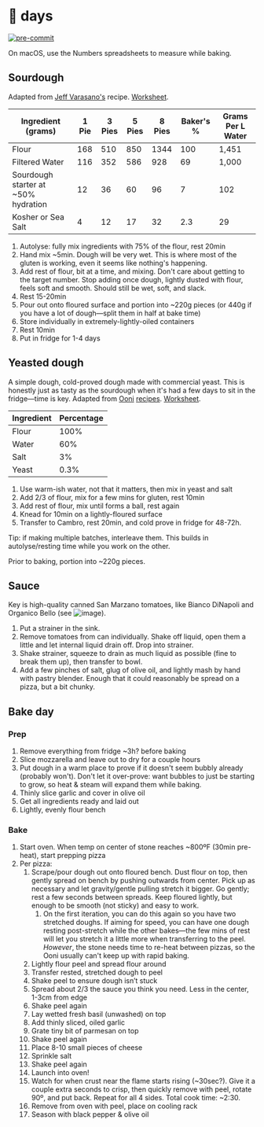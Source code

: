 # 🍕 days

[![pre-commit](https://img.shields.io/badge/pre--commit-enabled-brightgreen?logo=pre-commit&logoColor=white)](https://github.com/pre-commit/pre-commit)

On macOS, use the Numbers spreadsheets to measure while baking.

## Sourdough

Adapted from [Jeff Varasano's](http://www.varasanos.com/PizzaRecipe.htm) recipe. [Worksheet](/dough-worksheet.numbers).

| Ingredient (grams)                  | 1 Pie | 3 Pies | 5 Pies | 8 Pies | Baker's % | Grams Per L Water |
|-------------------------------------|-------|--------|--------|--------|-----------|-------------------|
| Flour                               | 168   | 510    | 850    | 1344   | 100       | 1,451             |
| Filtered Water                      | 116   | 352    | 586    | 928    | 69        | 1,000             |
| Sourdough starter at ~50% hydration | 12    | 36     | 60     | 96     | 7         | 102               |
| Kosher or Sea Salt                  | 4     | 12     | 17     | 32     | 2.3       | 29                |

1. Autolyse: fully mix ingredients with 75% of the flour, rest 20min
1. Hand mix ~5min. Dough will be very wet. This is where most of the gluten is working, even it seems like nothing's happening.
1. Add rest of flour, bit at a time, and mixing. Don't care about getting to the target number. Stop adding once dough, lightly dusted with flour, feels soft and smooth. Should still be wet, soft, and slack.
1. Rest 15-20min
1. Pour out onto floured surface and portion into ~220g pieces (or 440g if you have a lot of dough—split them in half at bake time)
1. Store individually in extremely-lightly-oiled containers
1. Rest 10min
1. Put in fridge for 1-4 days

## Yeasted dough

A simple dough, cold-proved dough made with commercial yeast. This is honestly just as tasty as the sourdough when it's had a few days to sit in the fridge—time is key. Adapted from [Ooni](https://ooni.com/blogs/recipes/cold-prove-pizza-dough) [recipes](https://ooni.com/blogs/recipes/avpn-standard-pizza-marinara). [Worksheet](/dough-worksheet-yeasted.numbers).

| Ingredient | Percentage |
|------------|------------|
| Flour      | 100%       |
| Water      | 60%        |
| Salt       | 3%         |
| Yeast      | 0.3%       |

1. Use warm-ish water, not that it matters, then mix in yeast and salt
1. Add 2/3 of flour, mix for a few mins for gluten, rest 10min
1. Add rest of flour, mix until forms a ball, rest again
1. Knead for 10min on a lightly-floured surface
1. Transfer to Cambro, rest 20min, and cold prove in fridge for 48-72h.

Tip: if making multiple batches, interleave them. This builds in autolyse/resting time while you work on the other.

Prior to baking, portion into ~220g pieces.

## Sauce

Key is high-quality canned San Marzano tomatoes, like Bianco DiNapoli and Organico Bello (see ![image](/images/2022-09-01/tomato-kom.jpeg)).

1. Put a strainer in the sink.
1. Remove tomatoes from can individually. Shake off liquid, open them a little and let internal liquid drain off. Drop into strainer.
1. Shake strainer, squeeze to drain as much liquid as possible (fine to break them up), then transfer to bowl.
1. Add a few pinches of salt, glug of olive oil, and lightly mash by hand with pastry blender. Enough that it could reasonably be spread on a pizza, but a bit chunky.

## Bake day

### Prep

1. Remove everything from fridge ~3h? before baking
1. Slice mozzarella and leave out to dry for a couple hours
1. Put dough in a warm place to prove if it doesn't seem bubbly already (probably won't). Don't let it over-prove: want bubbles to just be starting to grow, so heat & steam will expand them while baking.
1. Thinly slice garlic and cover in olive oil
1. Get all ingredients ready and laid out
1. Lightly, evenly flour bench

### Bake

1. Start oven. When temp on center of stone reaches ~800ºF (30min pre-heat), start prepping pizza
1. Per pizza:
    1. Scrape/pour dough out onto floured bench. Dust flour on top, then gently spread on bench by pushing outwards from center. Pick up as necessary and let gravity/gentle pulling stretch it bigger. Go gently; rest a few seconds between spreads. Keep floured lightly, but enough to be smooth (not sticky) and easy to work.
        1. On the first iteration, you can do this again so you have two stretched doughs. If aiming for speed, you can have one dough resting post-stretch while the other bakes—the few mins of rest will let you stretch it a little more when transferring to the peel. _However_, the stone needs time to re-heat between pizzas, so the Ooni usually can't keep up with rapid baking.
    1. Lightly flour peel and spread flour around
    1. Transfer rested, stretched dough to peel
    1. Shake peel to ensure dough isn’t stuck
    1. Spread about 2/3 the sauce you think you need. Less in the center, 1-3cm from edge
    1. Shake peel again
    1. Lay wetted fresh basil (unwashed) on top
    1. Add thinly sliced, oiled garlic
    1. Grate tiny bit of parmesan on top
    1. Shake peel again
    1. Place 8-10 small pieces of cheese
    1. Sprinkle salt
    1. Shake peel again
    1. Launch into oven!
    1. Watch for when crust near the flame starts rising (~30sec?). Give it a couple extra seconds to crisp, then quickly remove with peel, rotate 90º, and put back. Repeat for all 4 sides. Total cook time: ~2:30.
    1. Remove from oven with peel, place on cooling rack
    1. Season with black pepper & olive oil
